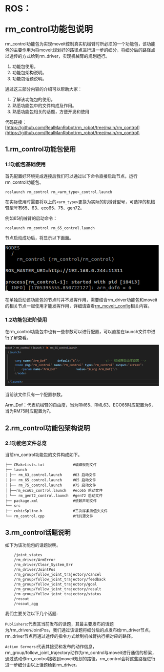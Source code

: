 # <p class="hidden">ROS：</p>rm_control功能包说明

rm_control功能包为实现moveit控制真实机械臂时所必须的一个功能包，该功能包的主要作用为将moveit规划好的路径点进行进一步的细分，将细分后的路径点以透传的方式给到rm_driver，实现机械臂的规划运行。

1. 功能包使用。
2. 功能包架构说明。
3. 功能包话题说明。

通过这三部分内容的介绍可以帮助大家：

1. 了解该功能包的使用。
2. 熟悉功能包中的文件构成及作用。
3. 熟悉功能包相关的话题，方便开发和使用

代码链接：[https://github.com/RealManRobot/rm_robot/tree/main/rm_control](https://github.com/RealManRobot/rm_robot/tree/main/rm_control)

## 1.rm_control功能包使用

### 1.1功能包基础使用

首先配置好环境完成连接后我们可以通过以下命令直接启动节点，运行rm_control功能包。

```ros
roslaunch rm_control rm_<arm_type>_control.launch
```

在实际使用时需要将以上的`<arm_type>`更换为实际的机械臂型号，可选择的机械臂型号有65、63、eco65、75、gen72。

例如65机械臂的启动命令：

```ros
roslaunch rm_control rm_65_control.launch
```

节点启动成功后，将显示以下画面。

![alt text](image.png)

在单独启动该功能包的节点时并不发挥作用，需要结合rm_driver功能包和moveit的相关节点一起使用才能发挥作用，详细请查看[rm_moveit_config](../moveitConfig/index.md)相关内容。

### 1.2功能包进阶使用

在rm_control功能包中也有一些参数可以进行配置，可以直接在launch文件中进行了解查看。

![alt text](image-1.png)

当前该文件只有一个配置参数。

Arm_Dof：代表机械臂的自由度，当为RM65、RML63、ECO65时应配置为6，当为RM75时应配置为7。

## 2.rm_control功能包架构说明

### 2.1功能包文件总览

当前rm_control功能包的文件构成如下。

```
├── CMakeLists.txt             #编译规则文件
├── launch
│ ├── rm_63_control.launch     #63 启动文件
│ ├── rm_65_control.launch     #65 启动文件
│ ├── rm_75_control.launch     #75 启动文件
│ ├──rm_eco65_control.launch   #eco65 启动文件
│ └── rm_gen72_control.launch  #gen72 启动文件
├── package.xml                #依赖声明文件
└── src
├── cubicSpline.h              #三次样条插值头文件
└── rm_control.cpp             #代码源文件
```

## 3.rm_control话题说明

如下为该功能包的话题说明。

```
    /joint_states
    /rm_driver/ArmError
    /rm_driver/Clear_System_Err
    /rm_driver/JointPos
    /rm_group/follow_joint_trajectory/cancel
    /rm_group/follow_joint_trajectory/feedback
    /rm_group/follow_joint_trajectory/goal
    /rm_group/follow_joint_trajectory/result
    /rm_group/follow_joint_trajectory/status
    /rosout
    /rosout_agg
```

我们主要关注以下几个话题:

`Publishers`:代表其当前发布的话题，其最主要发布的话题为/rm_driver/JointPos，我们通过该话题将细分后的点发布给rm_driver节点，rm_driver节点再通过透传的指令方式给到机械臂执行相对应的路径。

`Action Servers`:代表其接受和发布的动作信息，rm_group/follow_joint_trajectory动作为rm_control与moveit进行通信的桥梁，通过该动作rm_control接收到moveit规划的路径，rm_control会将这些路径进行进一步细分由以上话题给到rm_driver。
